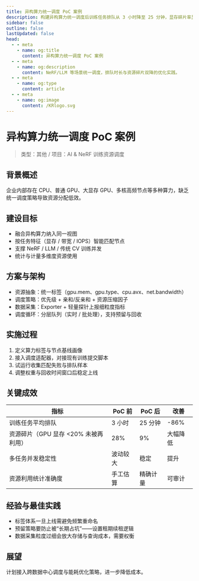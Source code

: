 ```yaml
---
title: 异构算力统一调度 PoC 案例
description: 构建异构算力统一调度后训练任务排队从 3 小时降至 25 分钟，显存碎片率显著下降。
sidebar: false
outline: false
lastUpdated: false
head:
  - - meta
    - name: og:title
      content: 异构算力统一调度 PoC 案例
  - - meta
    - name: og:description
      content: NeRF/LLM 等场景统一调度，排队时长与资源碎片双降的优化实践。
  - - meta
    - name: og:type
      content: article
  - - meta
    - name: og:image
      content: /KRlogo.svg
---
```


# 异构算力统一调度 PoC 案例

> 类型：其他 / 项目：AI & NeRF 训练资源调度

## 背景概述
企业内部存在 CPU、普通 GPU、大显存 GPU、多核高频节点等多种算力，缺乏统一调度策略导致资源分配低效。

## 建设目标
- 融合异构算力纳入同一视图
- 按任务特征（显存 / 带宽 / IOPS）智能匹配节点
- 支撑 NeRF / LLM / 传统 CV 训练并发
- 统计与计量多维度资源使用

## 方案与架构
- 资源抽象：统一标签（gpu.mem、gpu.type、cpu.avx、net.bandwidth）
- 调度策略：优先级 + 亲和/反亲和 + 资源压缩因子
- 数据采集：Exporter + 轻量探针上报细粒度指标
- 调度循环：分层队列（实时 / 批处理），支持预留与回收

## 实施过程
1. 定义算力标签与节点基线画像
2. 接入调度适配器，对接现有训练提交脚本
3. 试运行收集匹配失败与排队样本
4. 调整权重与回收时间窗口后稳定上线

## 关键成效
| 指标 | PoC 前 | PoC 后 | 改善 |
| ---- | ------ | ------ | ---- |
| 训练任务平均排队 | 3 小时 | 25 分钟 | -86% |
| 资源碎片（GPU 显存 <20% 未被再利用） | 28% | 9% | 大幅降低 |
| 多任务并发稳定性 | 波动较大 | 稳定 | 提升 |
| 资源利用统计准确度 | 手工估算 | 精确计量 | 可审计 |

## 经验与最佳实践
- 标签体系一旦上线需避免频繁重命名
- 预留策略要防止被“长期占坑”——设置租期续租逻辑
- 数据采集粒度过细会放大存储与查询成本，需要权衡

## 展望
计划接入跨数据中心调度与能耗优化策略，进一步降低成本。
